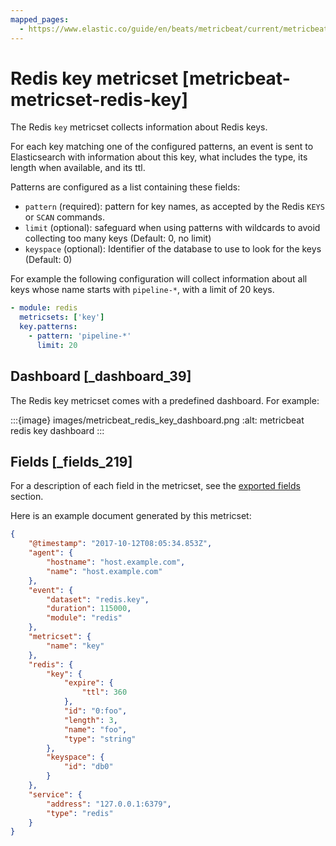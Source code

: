 ```yaml
---
mapped_pages:
  - https://www.elastic.co/guide/en/beats/metricbeat/current/metricbeat-metricset-redis-key.html
---
```


# Redis key metricset [metricbeat-metricset-redis-key]

The Redis `key` metricset collects information about Redis keys.

For each key matching one of the configured patterns, an event is sent to Elasticsearch with information about this key, what includes the type, its length when available, and its ttl.

Patterns are configured as a list containing these fields:

* `pattern` (required): pattern for key names, as accepted by the Redis `KEYS` or `SCAN` commands.
* `limit` (optional): safeguard when using patterns with wildcards to avoid collecting too many keys (Default: 0, no limit)
* `keyspace` (optional): Identifier of the database to use to look for the keys (Default: 0)

For example the following configuration will collect information about all keys whose name starts with `pipeline-*`, with a limit of 20 keys.

```yaml
- module: redis
  metricsets: ['key']
  key.patterns:
    - pattern: 'pipeline-*'
      limit: 20
```


## Dashboard [_dashboard_39]

The Redis key metricset comes with a predefined dashboard. For example:

:::{image} images/metricbeat_redis_key_dashboard.png
:alt: metricbeat redis key dashboard
:::

## Fields [_fields_219]

For a description of each field in the metricset, see the [exported fields](/reference/metricbeat/exported-fields-redis.md) section.

Here is an example document generated by this metricset:

```json
{
    "@timestamp": "2017-10-12T08:05:34.853Z",
    "agent": {
        "hostname": "host.example.com",
        "name": "host.example.com"
    },
    "event": {
        "dataset": "redis.key",
        "duration": 115000,
        "module": "redis"
    },
    "metricset": {
        "name": "key"
    },
    "redis": {
        "key": {
            "expire": {
                "ttl": 360
            },
            "id": "0:foo",
            "length": 3,
            "name": "foo",
            "type": "string"
        },
        "keyspace": {
            "id": "db0"
        }
    },
    "service": {
        "address": "127.0.0.1:6379",
        "type": "redis"
    }
}
```


